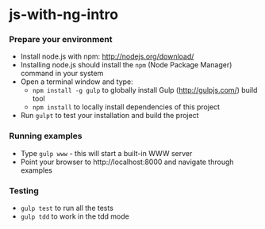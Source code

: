js-with-ng-intro
================

### Prepare your environment

* Install node.js with npm: http://nodejs.org/download/
* Installing node.js should install the `npm` (Node Package Manager) command in your system
* Open a terminal window and type:
    * `npm install -g gulp` to globally install Gulp (http://gulpjs.com/) build tool
    * `npm install` to locally install dependencies of this project
* Run `gulpt` to test your installation and build the project

### Running examples

* Type `gulp www` - this will start a built-in WWW server
* Point your browser to http://localhost:8000 and navigate through examples

### Testing

* `gulp test` to run all the tests
* `gulp tdd` to work in the tdd mode